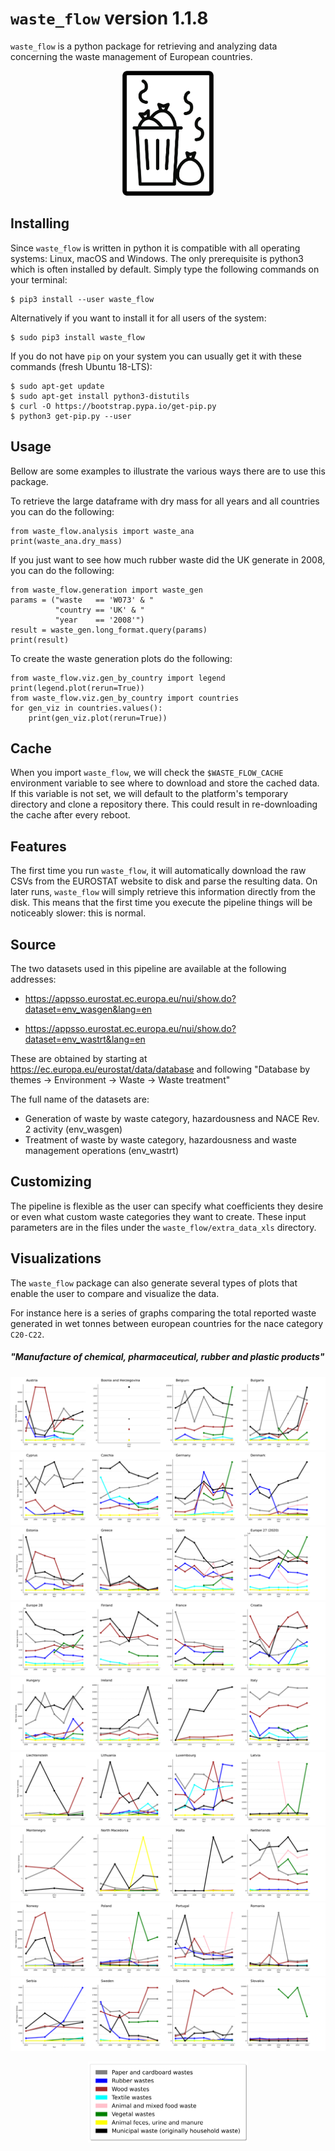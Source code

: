 # `waste_flow` version 1.1.8

`waste_flow` is a python package for retrieving and analyzing data concerning the waste management of European countries.

<p align="center">
<img height="200" src="waste_flow/reports/template/logo.png?raw=true">
</p>

## Installing

Since `waste_flow` is written in python it is compatible with all operating systems: Linux, macOS and Windows. The only prerequisite is python3 which is often installed by default. Simply type the following commands on your terminal:

    $ pip3 install --user waste_flow

Alternatively if you want to install it for all users of the system:

    $ sudo pip3 install waste_flow

If you do not have `pip` on your system you can usually get it with these commands (fresh Ubuntu 18-LTS):

    $ sudo apt-get update
    $ sudo apt-get install python3-distutils
    $ curl -O https://bootstrap.pypa.io/get-pip.py
    $ python3 get-pip.py --user

## Usage

Bellow are some examples to illustrate the various ways there are to use this package.

To retrieve the large dataframe with dry mass for all years and all countries you can do the following:

    from waste_flow.analysis import waste_ana
    print(waste_ana.dry_mass)

If you just want to see how much rubber waste did the UK generate in 2008, you can do the following:

    from waste_flow.generation import waste_gen
    params = ("waste   == 'W073' & "
              "country == 'UK' & "
              "year    == '2008'")
    result = waste_gen.long_format.query(params)
    print(result)

To create the waste generation plots do the following:

    from waste_flow.viz.gen_by_country import legend
    print(legend.plot(rerun=True))
    from waste_flow.viz.gen_by_country import countries
    for gen_viz in countries.values():
        print(gen_viz.plot(rerun=True))

## Cache

When you import `waste_flow`, we will check the `$WASTE_FLOW_CACHE` environment variable to see where to download and store the cached data. If this variable is not set, we will default to the platform's temporary directory and clone a repository there. This could result in re-downloading the cache after every reboot.

## Features

The first time you run `waste_flow`, it will automatically download the raw CSVs from the EUROSTAT website to disk and parse the resulting data. On later runs, `waste_flow` will simply retrieve this information directly from the disk. This means that the first time you execute the pipeline things will be noticeably slower: this is normal.

## Source

The two datasets used in this pipeline are available at the following addresses:

* https://appsso.eurostat.ec.europa.eu/nui/show.do?dataset=env_wasgen&lang=en

* https://appsso.eurostat.ec.europa.eu/nui/show.do?dataset=env_wastrt&lang=en

These are obtained by starting at https://ec.europa.eu/eurostat/data/database and following "Database by themes -> Environment -> Waste -> Waste treatment"

The full name of the datasets are:

* Generation of waste by waste category, hazardousness and NACE Rev. 2 activity (env_wasgen)                                  
* Treatment of waste by waste category, hazardousness and waste management operations (env_wastrt)

## Customizing

The pipeline is flexible as the user can specify what coefficients they desire or even what custom waste categories they want to create. These input parameters are in the files under the `waste_flow/extra_data_xls` directory.

## Visualizations

The `waste_flow` package can also generate several types of plots that enable the user to compare and visualize the data.

For instance here is a series of graphs comparing the total reported waste generated in wet tonnes between european countries for the nace category `C20-C22`. 

##### "Manufacture of chemical, pharmaceutical, rubber and plastic products"

![Waste generated graph part 1](showcase/AT_BA_BE_BG.svg?sanitize=true "Waste generated graph part 1")
![Waste generated graph part 2](showcase/CY_CZ_DE_DK.svg?sanitize=true "Waste generated graph part 2")
![Waste generated graph part 3](showcase/EE_EL_ES_EU27_2020.svg?sanitize=true "Waste generated graph part 3")
![Waste generated graph part 4](showcase/EU28_FI_FR_HR.svg?sanitize=true "Waste generated graph part 4")
![Waste generated graph part 5](showcase/HU_IE_IS_IT.svg?sanitize=true "Waste generated graph part 5")
![Waste generated graph part 6](showcase/LI_LT_LU_LV.svg?sanitize=true "Waste generated graph part 6")
![Waste generated graph part 7](showcase/ME_MK_MT_NL.svg?sanitize=true "Waste generated graph part 7")
![Waste generated graph part 8](showcase/NO_PL_PT_RO.svg?sanitize=true "Waste generated graph part 8")
![Waste generated graph part 9](showcase/RS_SE_SI_SK.svg?sanitize=true "Waste generated graph part 9")

<p align="center">
<img height="130" src="showcase/legend.svg?sanitize=true">
</p>